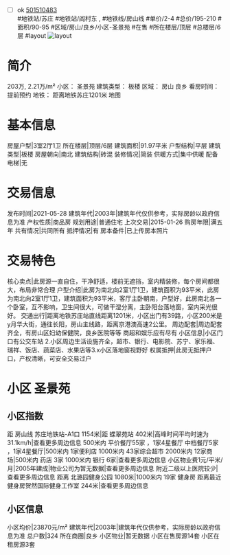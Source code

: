 - [ ] ok [501510483](https://bj.5i5j.com/ershoufang/501510483.html)  
 #地铁站/苏庄 #地铁站/阎村东 ,  #地铁线/房山线
#单价/2-4 #总价/195-210 #面积/90-95   #区域/房山/良乡/小区-圣景苑 #在售 #所在楼层/顶层 #总楼层/6层 #layout 
![layout](http://image2a.5i5j.com/bdir/layout/128384.jpg_P5.jpg) 
# 简介 
 203万,  2.21万/m² 
小区： 圣景苑
建筑类型： 板楼
区域： 房山 良乡
看房时间： 提前预约
地铁： 距离地铁苏庄1201米 地图
# 基本信息 
 房屋户型|3室2厅1卫
所在楼层|顶层/6层
建筑面积|91.97平米
户型结构|平层
建筑类型|板楼
房屋朝向|南北
建筑结构|砖混
装修情况|简装
供暖方式|集中供暖
配备电梯|无
# 交易信息 
 发布时间|2021-05-28
建筑年代|2003年|建筑年代仅供参考，实际房龄以政府信息为准
产权性质|商品房
规划用途|普通住宅
上次交易|2015-01-26
购房年限|满五年
共有情况|共同所有
抵押情况|有
房本备件|已上传房本照片
# 交易特色 
 核心卖点|此房源一直自住，干净舒适，楼前无遮挡，室内精装修，每个房间都很大，布局非常合理
户型介绍|此房为南北向2室1厅1卫，建筑面积为93平米，此房为南北向2室1厅1卫，建筑面积为93平米，客厅主卧朝南，户型好，此房南北各一个卧室，互不影响，卫生间很大，可做干湿分离，主卧阳台落地窗，室内采光很好。
交通出行|距离地铁苏庄站直线距离1201米，小区出门有39路，小区200米是y月华大街，通往长阳，房山主线路，距离京港澳高速2公里。
周边配套|周边配套齐全，有房山区妇幼保健院，良乡医院等等 商超和娱乐应有尽有
小区信息|小区门口有公交车站 2.小区周边生活设施齐全，超市、银行、电影院、苏宁、家乐福、瑞祥、饭店、蔬菜店、水果店等3.x小区落地窗视野好
权属抵押|此房无抵押户口，产权清晰，可安全交易过户
# 小区 圣景苑
## 小区指数 
 距 房山线 苏庄地铁站-A1口 1154米|距 蝶翠苑站 402米|高峰时间平均时速为31.1km/h|查看更多周边信息
500米内 平价餐厅55家 ，1家4星餐厅
中档餐厅5家 ，1家4星餐厅|500米内 1家便利店
1000米内 43家综合超市
2000米内 12家商场|500米内 药店 3家
1000米内 银行 6家|查看更多周边信息
小区物业费1元/平米/月|2005年建成|物业公司为暂无数据|查看更多周边信息
附近二级以上医院较少|查看更多周边信息
距离 北潞园健身公园 1080米|1000米内 19家 健身房
距离最近健身房贺然国际健身工作室 244米|查看更多周边信息
## 小区信息 
 小区均价|23870元/m²
建筑年代|2003年|建筑年代仅供参考，实际房龄以政府信息为准
总户数|324
所在商圈|良乡
小区物业|暂无数据
小区在售房源14套
小区在租房源3套
